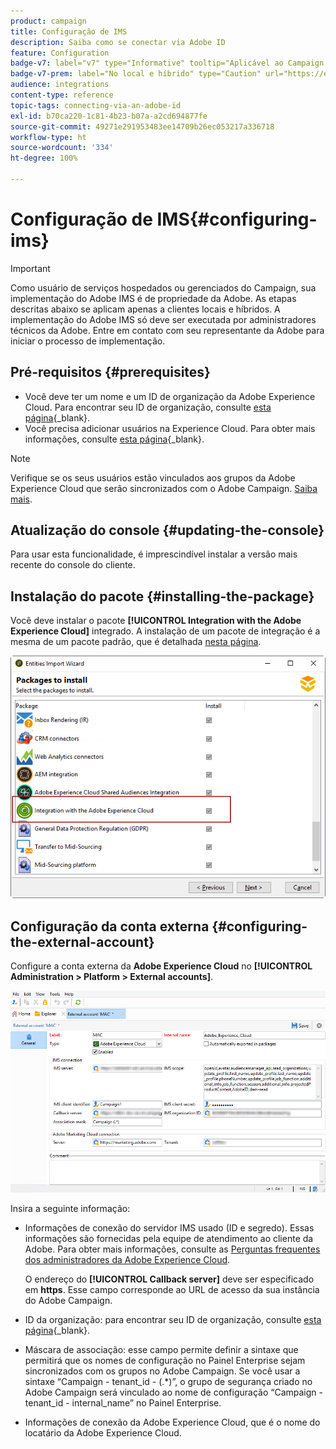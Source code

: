 ```yaml
---
product: campaign
title: Configuração de IMS
description: Saiba como se conectar via Adobe ID
feature: Configuration
badge-v7: label="v7" type="Informative" tooltip="Aplicável ao Campaign Classic v7"
badge-v7-prem: label="No local e híbrido" type="Caution" url="https://experienceleague.adobe.com/docs/campaign-classic/using/installing-campaign-classic/architecture-and-hosting-models/hosting-models-lp/hosting-models.html?lang=pt-BR" tooltip="Aplica-se somente a implantações locais e híbridas"
audience: integrations
content-type: reference
topic-tags: connecting-via-an-adobe-id
exl-id: b70ca220-1c81-4b23-b07a-a2cd694877fe
source-git-commit: 49271e291953483ee14709b26ec053217a336718
workflow-type: ht
source-wordcount: '334'
ht-degree: 100%

---
```


# Configuração de IMS{#configuring-ims}

>[!IMPORTANT]
>
>Como usuário de serviços hospedados ou gerenciados do Campaign, sua implementação do Adobe IMS é de propriedade da Adobe. As etapas descritas abaixo se aplicam apenas a clientes locais e híbridos.
> A implementação do Adobe IMS só deve ser executada por administradores técnicos da Adobe. Entre em contato com seu representante da Adobe para iniciar o processo de implementação.

## Pré-requisitos {#prerequisites}

* Você deve ter um nome e um ID de organização da Adobe Experience Cloud. Para encontrar seu ID de organização, consulte [esta página](https://experienceleague.adobe.com/docs/core-services/interface/administration/organizations.html?lang=pt-BR){_blank}.
* Você precisa adicionar usuários na Experience Cloud. Para obter mais informações, consulte [esta página](https://experienceleague.adobe.com/docs/core-services/interface/administration/admin-getting-started.html?lang=pt-BR){_blank}.

>[!NOTE]
>
>Verifique se os seus usuários estão vinculados aos grupos da Adobe Experience Cloud que serão sincronizados com o Adobe Campaign. [Saiba mais](#configuring-the-external-account).

## Atualização do console {#updating-the-console}

Para usar esta funcionalidade, é imprescindível instalar a versão mais recente do console do cliente.

## Instalação do pacote {#installing-the-package}

Você deve instalar o pacote **[!UICONTROL Integration with the Adobe Experience Cloud]** integrado. A instalação de um pacote de integração é a mesma de um pacote padrão, que é detalhada [nesta página](../../installation/using/installing-campaign-standard-packages.md).

![](assets/ims_6.png)

## Configuração da conta externa {#configuring-the-external-account}

Configure a conta externa da **Adobe Experience Cloud** no **[!UICONTROL Administration > Platform > External accounts]**.

![](assets/ims_5.png)

Insira a seguinte informação:

* Informações de conexão do servidor IMS usado (ID e segredo). Essas informações são fornecidas pela equipe de atendimento ao cliente da Adobe. Para obter mais informações, consulte as [Perguntas frequentes dos administradores da Adobe Experience Cloud](https://experienceleague.adobe.com/docs/core-services/interface/manage-users-and-products/faq.html?lang=pt-BR).

  O endereço do **[!UICONTROL Callback server]** deve ser especificado em **https**. Esse campo corresponde ao URL de acesso da sua instância do Adobe Campaign.

* ID da organização: para encontrar seu ID de organização, consulte [esta página](https://experienceleague.adobe.com/docs/core-services/interface/administration/organizations.html?lang=pt-BR){_blank}.

* Máscara de associação: esse campo permite definir a sintaxe que permitirá que os nomes de configuração no Painel Enterprise sejam sincronizados com os grupos no Adobe Campaign. Se você usar a sintaxe “Campaign - tenant_id - (.&#42;)”, o grupo de segurança criado no Adobe Campaign será vinculado ao nome de configuração “Campaign - tenant_id - internal_name” no Painel Enterprise.

* Informações de conexão da Adobe Experience Cloud, que é o nome do locatário da Adobe Experience Cloud.
